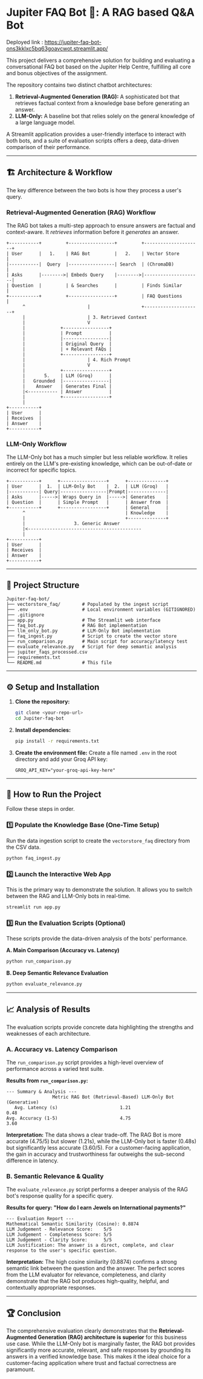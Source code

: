 # Jupiter FAQ Bot 🤖: A RAG based Q&A Bot 

Deployed link : https://jupiter-faq-bot-ons3kklxc5bq63goavcwot.streamlit.app/

This project delivers a comprehensive solution for building and evaluating a conversational FAQ bot based on the Jupiter Help Centre, fulfilling all core and bonus objectives of the assignment.

The repository contains two distinct chatbot architectures:
1.  **Retrieval-Augmented Generation (RAG):** A sophisticated bot that retrieves factual context from a knowledge base before generating an answer.
2.  **LLM-Only:** A baseline bot that relies solely on the general knowledge of a large language model.

A Streamlit application provides a user-friendly interface to interact with both bots, and a suite of evaluation scripts offers a deep, data-driven comparison of their performance.


---

## 🏗️ Architecture & Workflow

The key difference between the two bots is how they process a user's query.

### Retrieval-Augmented Generation (RAG) Workflow

The RAG bot takes a multi-step approach to ensure answers are factual and context-aware. It *retrieves* information before it *generates* an answer.

```
+-----------+         +-----------------+         +---------------------+
| User      |   1.    | RAG Bot         |   2.    | Vector Store        |
|-----------|  Query  |-----------------| Search  | (ChromaDB)          |
| Asks      |-------->| Embeds Query    |-------->|---------------------|
| Question  |         | & Searches      |         | Finds Similar       |
+-----------+         +-----------------+         | FAQ Questions       |
      ^                       |                   +---------------------+
      |                       | 3. Retrieved Context
      |                       V
      |             +-----------------+
      |             | Prompt          |
      |             |-----------------|
      |             | Original Query  |
      |             | + Relevant FAQs |
      |             +-----------------+
      |                       | 4. Rich Prompt
      |                       V
      |             +-----------------+
      |       5.    | LLM (Groq)      |
      |   Grounded  |-----------------|
      |    Answer   | Generates Final |
      |<----------- | Answer          |
      |             +-----------------+
      |
+-----------+
| User      |
| Receives  |
| Answer    |
+-----------+
```

### LLM-Only Workflow

The LLM-Only bot has a much simpler but less reliable workflow. It relies entirely on the LLM's pre-existing knowledge, which can be out-of-date or incorrect for specific topics.

```
+-----------+      +-----------------+      +--------------+
| User      |  1.  | LLM-Only Bot    |  2.  | LLM (Groq)   |
|-----------| Query|-----------------|Prompt|--------------|
| Asks      |----->| Wraps Query in  |----->| Generates    |
| Question  |      | Simple Prompt   |      | Answer from  |
+-----------+      +-----------------+      | General      |
      ^                                     | Knowledge    |
      |                                     +--------------+
      |                  3. Generic Answer
      |<------------------------------------------
      |
+-----------+
| User      |
| Receives  |
| Answer    |
+-----------+
```

---

## 📂 Project Structure

```
Jupiter-faq-bot/
├── vectorstore_faq/        # Populated by the ingest script
├── .env                    # Local environment variables (GITIGNORED)
├── .gitignore
├── app.py                  # The Streamlit web interface
├── faq_bot.py              # RAG Bot implementation
├── llm_only_bot.py         # LLM-Only Bot implementation
├── faq_ingest.py           # Script to create the vector store
├── run_comparison.py       # Main script for accuracy/latency test
├── evaluate_relevance.py   # Script for deep semantic analysis
├── jupiter_faqs_processed.csv
├── requirements.txt
└── README.md               # This file
```

---

## ⚙️ Setup and Installation

1.  **Clone the repository:**
    ```bash
    git clone <your-repo-url>
    cd Jupiter-faq-bot
    ```

2.  **Install dependencies:**
    ```bash
    pip install -r requirements.txt
    ```

3.  **Create the environment file:**
    Create a file named `.env` in the root directory and add your Groq API key:
    ```
    GROQ_API_KEY="your-groq-api-key-here"
    ```

---

## 🚀 How to Run the Project

Follow these steps in order.

### 1️⃣ Populate the Knowledge Base (One-Time Setup)

Run the data ingestion script to create the `vectorstore_faq` directory from the CSV data.

```bash
python faq_ingest.py
```

### 2️⃣ Launch the Interactive Web App

This is the primary way to demonstrate the solution. It allows you to switch between the RAG and LLM-Only bots in real-time.

```bash
streamlit run app.py
```

### 3️⃣ Run the Evaluation Scripts (Optional)

These scripts provide the data-driven analysis of the bots' performance.

**A. Main Comparison (Accuracy vs. Latency)**
```bash
python run_comparison.py
```

**B. Deep Semantic Relevance Evaluation**
```bash
python evaluate_relevance.py
```

---
## 📈 Analysis of Results

The evaluation scripts provide concrete data highlighting the strengths and weaknesses of each architecture.

### A. Accuracy vs. Latency Comparison

The `run_comparison.py` script provides a high-level overview of performance across a varied test suite.

**Results from `run_comparison.py`:**
```
--- Summary & Analysis ---
                 Metric RAG Bot (Retrieval-Based) LLM-Only Bot (Generative)
   Avg. Latency (s)                       1.21                      0.48
Avg. Accuracy (1-5)                       4.75                      3.60
```
**Interpretation:** The data shows a clear trade-off. The RAG Bot is more accurate (4.75/5) but slower (1.21s), while the LLM-Only bot is faster (0.48s) but significantly less accurate (3.60/5). For a customer-facing application, the gain in accuracy and trustworthiness far outweighs the sub-second difference in latency.

### B. Semantic Relevance & Quality

The `evaluate_relevance.py` script performs a deeper analysis of the RAG bot's response quality for a specific query.

**Results for query: "How do I earn Jewels on International payments?"**
```
--- Evaluation Report ---
Mathematical Semantic Similarity (Cosine): 0.8874
LLM Judgement - Relevance Score:    5/5
LLM Judgement - Completeness Score: 5/5
LLM Judgement - Clarity Score:      5/5
LLM Justification: The answer is a direct, complete, and clear response to the user's specific question.
```
**Interpretation:** The high cosine similarity (0.8874) confirms a strong semantic link between the question and the answer. The perfect scores from the LLM evaluator for relevance, completeness, and clarity demonstrate that the RAG bot produces high-quality, helpful, and contextually appropriate responses.

---

## 🏆 Conclusion

The comprehensive evaluation clearly demonstrates that the **Retrieval-Augmented Generation (RAG) architecture is superior** for this business use case. While the LLM-Only bot is marginally faster, the RAG bot provides significantly more accurate, relevant, and safe responses by grounding its answers in a verified knowledge base. This makes it the ideal choice for a customer-facing application where trust and factual correctness are paramount.
